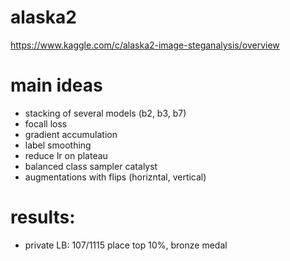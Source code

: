 # alaska2
https://www.kaggle.com/c/alaska2-image-steganalysis/overview

# main ideas

- stacking of several models (b2, b3, b7)
- focall loss
- gradient accumulation
- label smoothing
- reduce lr on plateau
- balanced class sampler catalyst
- augmentations with flips (horizntal, vertical)

# results:
- private LB: 107/1115 place top 10%, bronze medal
